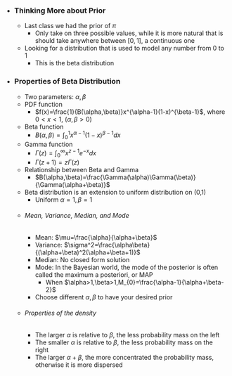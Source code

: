 
- ### Thinking More about Prior
	- Last class we had the prior of $\pi$
		- Only take on three possible values, while it is more natural that is should take anywhere between $[0,1]$, a continuous one
	- Looking for a distribution that is used to model any number from $0$ to $1$
		- This is the beta distribution

- ### Properties of Beta Distribution
	- Two parameters: $\alpha, \beta$
	- PDF function
		- $f(x)=\frac{1}{B(\alpha,\beta)}x^{\alpha-1}(1-x)^{\beta-1}$, where $0<x<1$, $(\alpha,\beta>0)$
	- Beta function
		- $B(\alpha,\beta)=\int_0^1x^{\alpha-1}(1-x)^{\beta-1}dx$
	- Gamma function
		- $\Gamma(z)=\int_0^\infty x^{z-1}e^{-x}dx$
		- $\Gamma(z+1)=z\Gamma(z)$
	- Relationship between Beta and Gamma
		- $B(\alpha,\beta)=\frac{\Gamma(\alpha)\Gamma(\beta)}{\Gamma(\alpha+\beta)}$
	- Beta distribution is an extension to uniform distribution on (0,1)
		- Uniform $\alpha=1,\beta=1$
	- ###### Mean, Variance, Median, and Mode
		- Mean: $\mu=\frac{\alpha}{\alpha+\beta}$
		- Variance: $\sigma^2=\frac{\alpha\beta}{(\alpha+\beta)^2(\alpha+\beta+1)}$
		- Median: No closed form solution
		- Mode: In the Bayesian world, the mode of the posterior is often called the maximum a posteriori, or MAP
			- When $\alpha>1,\beta>1,M_{0}=\frac{\alpha-1}{\alpha+\beta-2}$
		- Choose different $\alpha,\beta$ to have your desired prior
	- ###### Properties of the density
		- The larger $\alpha$ is relative to $\beta$, the less probability mass on the left
		- The smaller $\alpha$ is relative to $\beta$, the less probability mass on the right
		- The larger $\alpha+\beta$, the more concentrated the probability mass, otherwise it is more dispersed